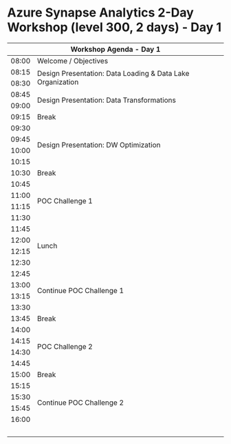 # Azure Synapse Analytics 2-Day Workshop (level 300, 2 days) - Day 1

<table>
    <thead><tr>
        <th colspan=5>Workshop Agenda - Day 1</th>
    </tr></thead>
    <tbody>
        <tr>
            <td>08:00</td>
            <td>Welcome / Objectives</td>
        </tr>
        <tr>
            <td>08:15</td>
            <td rowspan=2>Design Presentation: Data Loading & Data Lake Organization</td>
        </tr>
        <tr><td>08:30</td></tr>
        <tr>
            <td>08:45</td>
            <td rowspan=2>Design Presentation: Data Transformations</td>
        </tr>
        <tr><td>09:00</td></tr>
        <tr>
            <td>09:15</td>
            <td>Break</td>
        </tr>
        <tr>
            <td>09:30</td>
            <td rowspan=4>Design Presentation: DW Optimization</td>
        </tr>
        <tr><td>09:45</td></tr>
        <tr><td>10:00</td></tr>
        <tr><td>10:15</td></tr>
        <tr>
            <td>10:30</td>
            <td>Break</td>
        </tr>
        <tr>
            <td>10:45</td>
            <td rowspan=4>POC Challenge 1</td>
        </tr>
        <tr><td>11:00</td></tr>
        <tr><td>11:15</td></tr>
        <tr><td>11:30</td></tr>
        <tr>
            <td>11:45</td>
            <td rowspan=4>Lunch</td>
        </tr>
        <tr><td>12:00</td></tr>
        <tr><td>12:15</td></tr>
        <tr><td>12:30</td></tr>
        <tr>
            <td>12:45</td>
            <td rowspan=4>Continue POC Challenge 1</td>
        </tr>
        <tr><td>13:00</td></tr>
        <tr><td>13:15</td></tr>
        <tr><td>13:30</td></tr>
        <tr>
            <td>13:45</td>
            <td>Break</td>
        </tr>
        <tr>
            <td>14:00</td>
            <td rowspan=4>POC Challenge 2</td>
        </tr>
        <tr><td>14:15</td></tr>
        <tr><td>14:30</td></tr>
        <tr><td>14:45</td></tr>
        <tr>
            <td>15:00</td>
            <td>Break</td>
        </tr>
        <tr>
            <td>15:15</td>
            <td rowspan=4>Continue POC Challenge 2</td>
        </tr>
        <tr><td>15:30</td></tr>
        <tr><td>15:45</td></tr>
        <tr><td>16:00</td></tr>
        <tr><td colspan=3>&nbsp;</td></tr>
    </tbody>
</table>
